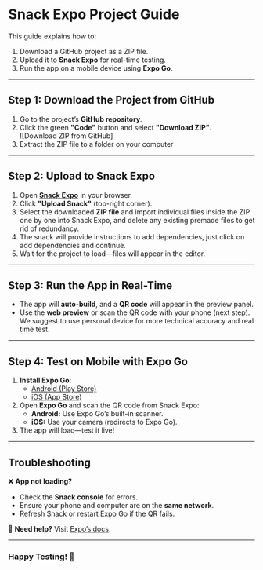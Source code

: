 # Snack Expo Project Guide  

This guide explains how to:  
1. Download a GitHub project as a ZIP file.  
2. Upload it to **Snack Expo** for real-time testing.  
3. Run the app on a mobile device using **Expo Go**.  

---

## **Step 1: Download the Project from GitHub**  
1. Go to the project’s **GitHub repository**.  
2. Click the green **"Code"** button and select **"Download ZIP"**.  
   ![Download ZIP from GitHub]
3. Extract the ZIP file to a folder on your computer 

---

## **Step 2: Upload to Snack Expo**  
1. Open **[Snack Expo](https://snack.expo.dev/)** in your browser.  
2. Click **"Upload Snack"** (top-right corner).  
3. Select the downloaded **ZIP file** and import individual files inside the ZIP one by one into Snack Expo, and delete any existing premade files to get rid of redundancy.
4. The snack will provide instructions to add dependencies, just click on add dependencies and continue.
4. Wait for the project to load—files will appear in the editor.  

---

## **Step 3: Run the App in Real-Time**  
- The app will **auto-build**, and a **QR code** will appear in the preview panel.  
- Use the **web preview** or scan the QR code with your phone (next step). We suggest to use personal device for more technical accuracy and real time test.  

---

## **Step 4: Test on Mobile with Expo Go**  
1. **Install Expo Go**:  
   - [Android (Play Store)](https://play.google.com/store/apps/details?id=host.exp.exponent)  
   - [iOS (App Store)](https://apps.apple.com/us/app/expo-go/id982107779)  
2. Open **Expo Go** and scan the QR code from Snack Expo:  
   - **Android:** Use Expo Go’s built-in scanner.  
   - **iOS:** Use your camera (redirects to Expo Go).  
3. The app will load—test it live!  

---

## **Troubleshooting**  
❌ **App not loading?**  
- Check the **Snack console** for errors.  
- Ensure your phone and computer are on the **same network**.  
- Refresh Snack or restart Expo Go if the QR fails.  

📖 **Need help?** Visit [Expo’s docs](https://docs.expo.dev/).  

---

### **Happy Testing!** 🚀  
